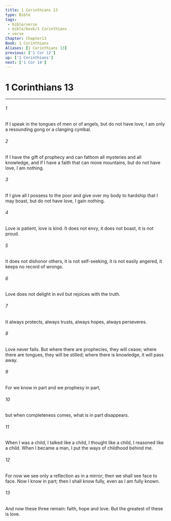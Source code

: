 ```yaml
---
title: 1 Corinthians 13
type: Bible
tags:
 - bible/verse
 - bible/book/1 Corinthians
 - verse
Chapter: Chapter13
Book: 1 Corinthians
Aliases: [1 Corinthians 13]
previous: ['1 Cor 12']
up: ['1 Corinthians']
next: ['1 Cor 14']
---
```

# 1 Corinthians 13

***


###### 1 
If I speak in the tongues of men or of angels, but do not have love, I am only a resounding gong or a clanging cymbal. 

###### 2 
If I have the gift of prophecy and can fathom all mysteries and all knowledge, and if I have a faith that can move mountains, but do not have love, I am nothing. 

###### 3 
If I give all I possess to the poor and give over my body to hardship that I may boast, but do not have love, I gain nothing. 

###### 4 
Love is patient, love is kind. It does not envy, it does not boast, it is not proud. 

###### 5 
It does not dishonor others, it is not self-seeking, it is not easily angered, it keeps no record of wrongs. 

###### 6 
Love does not delight in evil but rejoices with the truth. 

###### 7 
It always protects, always trusts, always hopes, always perseveres. 

###### 8 
Love never fails. But where there are prophecies, they will cease; where there are tongues, they will be stilled; where there is knowledge, it will pass away. 

###### 9 
For we know in part and we prophesy in part, 

###### 10 
but when completeness comes, what is in part disappears. 

###### 11 
When I was a child, I talked like a child, I thought like a child, I reasoned like a child. When I became a man, I put the ways of childhood behind me. 

###### 12 
For now we see only a reflection as in a mirror; then we shall see face to face. Now I know in part; then I shall know fully, even as I am fully known. 

###### 13 
And now these three remain: faith, hope and love. But the greatest of these is love. 
